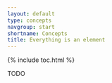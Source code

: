 ```yaml
---
layout: default
type: concepts
navgroup: start
shortname: Concepts
title: Everything is an element
---
```


{% include toc.html %}

TODO
